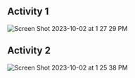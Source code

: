 ## Activity 1 ##
![Screen Shot 2023-10-02 at 1 27 29 PM](https://github.com/jacqueline418/ECE444-F2023-Lab1/assets/84695599/9a52429f-6181-40c8-9dd5-4f6a99a0a999)

## Activity 2 ##
![Screen Shot 2023-10-02 at 1 25 38 PM](https://github.com/jacqueline418/ECE444-F2023-Lab1/assets/84695599/dd96ebb9-8729-44f1-910b-5c1854b67923)
